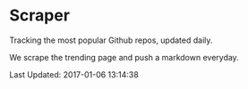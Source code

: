 # Scraper

Tracking the most popular Github repos, updated daily.

We scrape the trending page and push a markdown everyday.

Last Updated: 2017-01-06 13:14:38